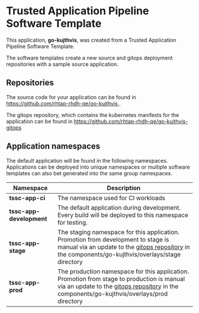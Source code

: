 # Trusted Application Pipeline Software Template

This application, **go-kujthvis**, was created from a Trusted Application Pipeline Software Template.

The software templates create a new source and gitops deployment repositories with a sample source application. 

## Repositories

The source code for your application can be found in [https://github.com/rhtap-rhdh-qe/go-kujthvis ](https://github.com/rhtap-rhdh-qe/go-kujthvis ).
 
The gitops repository, which contains the kubernetes manifests for the application can be found in 
[https://github.com/rhtap-rhdh-qe/go-kujthvis-gitops ](https://github.com/rhtap-rhdh-qe/go-kujthvis-gitops ) 

## Application namespaces 

The default application will be found in the following namespaces. Applications can be deployed into unique namespaces or multiple software templates can also bet generated into the same group namespaces.  

|  Namespace   |  Description   |  
| -------- | -------- |
| **tssc-app-ci** | The namespace used for CI workloads |
| **tssc-app-development** | The default application during development. Every build will be deployed to this namespace for testing. |
| **tssc-app-stage** | The staging namespace for this application. Promotion from development to stage is manual via an update to the [gitops repository](https://github.com/rhtap-rhdh-qe/go-kujthvis-gitops ) in the components/go-kujthvis/overlays/stage directory |
| **tssc-app-prod** | The production namespace for this application. Promotion from stage to production is manual via an update to the [gitops repository](https://github.com/rhtap-rhdh-qe/go-kujthvis-gitops ) in the components/go-kujthvis/overlays/prod directory |